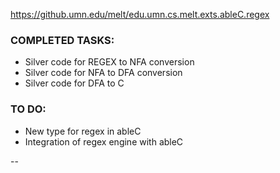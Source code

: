 https://github.umn.edu/melt/edu.umn.cs.melt.exts.ableC.regex

### COMPLETED TASKS:
* Silver code for REGEX to NFA conversion
* Silver code for NFA to DFA conversion
* Silver code for DFA to C

### TO DO:

* New type for regex in ableC
* Integration of regex engine with ableC

--

